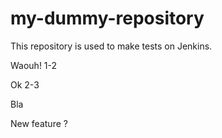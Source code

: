 # my-dummy-repository

This repository is used to make tests on Jenkins.

Waouh! 1-2

Ok 2-3

Bla

New feature ?
